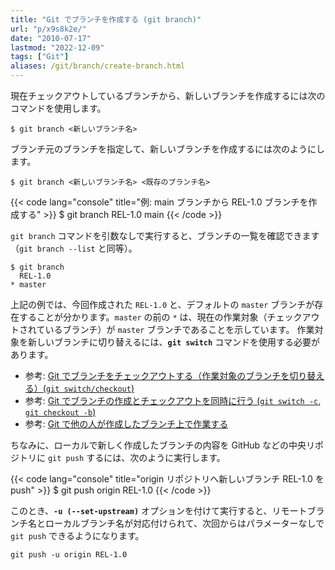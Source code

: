 ```yaml
---
title: "Git でブランチを作成する (git branch)"
url: "p/x9s8k2e/"
date: "2010-07-17"
lastmod: "2022-12-09"
tags: ["Git"]
aliases: /git/branch/create-branch.html
---
```


現在チェックアウトしているブランチから、新しいブランチを作成するには次のコマンドを使用します。

```console
$ git branch <新しいブランチ名>
```

ブランチ元のブランチを指定して、新しいブランチを作成するには次のようにします。

```console
$ git branch <新しいブランチ名> <既存のブランチ名>
```

{{< code lang="console" title="例: main ブランチから REL-1.0 ブランチを作成する" >}}
$ git branch REL-1.0 main
{{< /code >}}

`git branch` コマンドを引数なしで実行すると、ブランチの一覧を確認できます（`git branch --list` と同等）。

```console
$ git branch
  REL-1.0
* master
```

上記の例では、今回作成された `REL-1.0` と、デフォルトの `master` ブランチが存在することが分かります。`master` の前の `*` は、現在の作業対象（チェックアウトされているブランチ）が `master` ブランチであることを示しています。
作業対象を新しいブランチに切り替えるには、__`git switch`__ コマンドを使用する必要があります。

- 参考: [Git でブランチをチェックアウトする（作業対象のブランチを切り替える）(`git switch/checkout`)](/p/8cwbp3e/)
- 参考: [Git でブランチの作成とチェックアウトを同時に行う (`git switch -c`, `git checkout -b`)](/p/ivbss76/)
- 参考: [Git で他の人が作成したブランチ上で作業する](/p/ewvaoe3/)

ちなみに、ローカルで新しく作成したブランチの内容を GitHub などの中央リポジトリに `git push` するには、次のように実行します。

{{< code lang="console" title="origin リポジトリへ新しいブランチ REL-1.0 を push" >}}
$ git push origin REL-1.0
{{< /code >}}

このとき、__`-u (--set-upstream)`__ オプションを付けて実行すると、リモートブランチ名とローカルブランチ名が対応付けられて、次回からはパラメーターなしで `git push` できるようになります。

```console
git push -u origin REL-1.0
```

